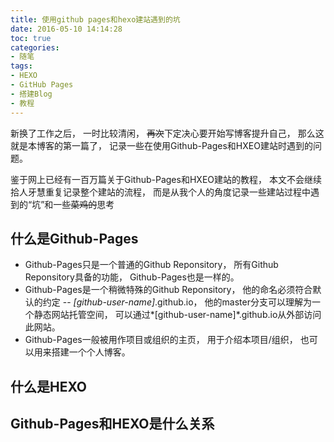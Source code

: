 ```yaml
---
title: 使用github pages和hexo建站遇到的坑
date: 2016-05-10 14:14:28
toc: true
categories:
- 随笔
tags:
- HEXO
- GitHub Pages
- 搭建Blog
- 教程
---
```


新换了工作之后， 一时比较清闲， ~~再次~~下定决心要开始写博客提升自己， 那么这就是本博客的第一篇了， 记录一些在使用Github-Pages和HXEO建站时遇到的问题。

鉴于网上已经有一百万篇关于Github-Pages和HXEO建站的教程， 本文不会继续拾人牙慧重复记录整个建站的流程， 而是从我个人的角度记录一些建站过程中遇到的“坑”和一些~~菜鸡的~~思考
<!--more-->
## 什么是Github-Pages

- Github-Pages只是一个普通的Github Reponsitory， 所有Github Reponsitory具备的功能， Github-Pages也是一样的。
- Github-Pages是一个稍微特殊的Github Reponsitory， 他的命名必须符合默认的约定 -- *[github-user-name]*.github.io， 他的master分支可以理解为一个静态网站托管空间， 可以通过*[github-user-name]*.github.io从外部访问此网站。
- Github-Pages一般被用作项目或组织的主页， 用于介绍本项目/组织， 也可以用来搭建一个个人博客。

## 什么是HEXO


## Github-Pages和HEXO是什么关系
